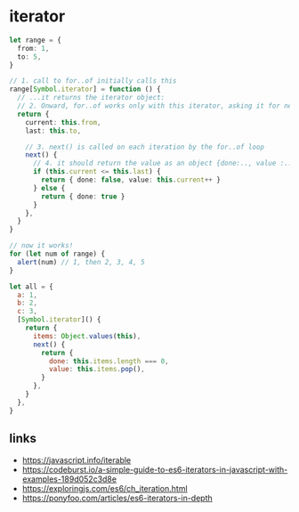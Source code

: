 # iterator

```ts
let range = {
  from: 1,
  to: 5,
}

// 1. call to for..of initially calls this
range[Symbol.iterator] = function () {
  // ...it returns the iterator object:
  // 2. Onward, for..of works only with this iterator, asking it for next values
  return {
    current: this.from,
    last: this.to,

    // 3. next() is called on each iteration by the for..of loop
    next() {
      // 4. it should return the value as an object {done:.., value :...}
      if (this.current <= this.last) {
        return { done: false, value: this.current++ }
      } else {
        return { done: true }
      }
    },
  }
}

// now it works!
for (let num of range) {
  alert(num) // 1, then 2, 3, 4, 5
}
```

```js
let all = {
  a: 1,
  b: 2,
  c: 3,
  [Symbol.iterator]() {
    return {
      items: Object.values(this),
      next() {
        return {
          done: this.items.length === 0,
          value: this.items.pop(),
        }
      },
    }
  },
}
```

## links

- https://javascript.info/iterable
- https://codeburst.io/a-simple-guide-to-es6-iterators-in-javascript-with-examples-189d052c3d8e
- https://exploringjs.com/es6/ch_iteration.html
- https://ponyfoo.com/articles/es6-iterators-in-depth
